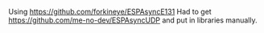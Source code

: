 Using https://github.com/forkineye/ESPAsyncE131
Had to get https://github.com/me-no-dev/ESPAsyncUDP and put in libraries manually.
